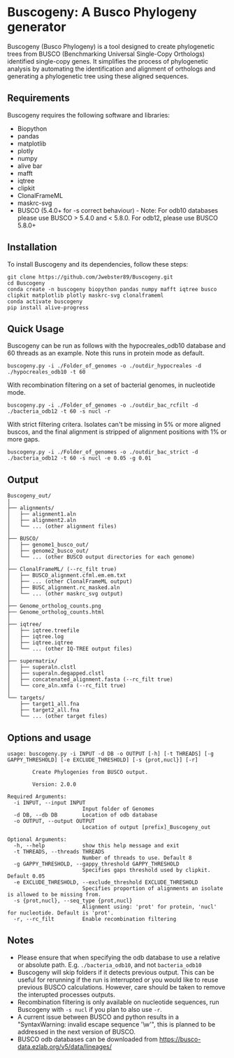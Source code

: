 # Buscogeny: A Busco Phylogeny generator
Buscogeny (Busco Phylogeny) is a tool designed to create phylogenetic trees from BUSCO (Benchmarking Universal Single-Copy Orthologs) identified single-copy genes. It simplifies the process of phylogenetic analysis by automating the identification and alignment of orthologs and generating a phylogenetic tree using these aligned sequences.

## Requirements
Buscogeny requires the following software and libraries:
- Biopython
- pandas
- matplotlib
- plotly
- numpy
- alive bar
- mafft
- iqtree
- clipkit
- ClonalFrameML
- maskrc-svg
- BUSCO (5.4.0+ for -s correct behaviour) - Note: For odb10 databases please use BUSCO > 5.4.0 and < 5.8.0. For odb12, please use BUSCO 5.8.0+

## Installation
To install Buscogeny and its dependencies, follow these steps:
```
git clone https://github.com/Jwebster89/Buscogeny.git
cd Buscogeny
conda create -n buscogeny biopython pandas numpy mafft iqtree busco clipkit matplotlib plotly maskrc-svg clonalframeml
conda activate buscogeny
pip install alive-progress
```


## Quick Usage
Buscogeny can be run as follows with the hypocreales_odb10 database and 60 threads as an example. Note this runs in protein mode as default.

`buscogeny.py -i ./Folder_of_genomes -o ./outdir_hypocreales -d ./hypocreales_odb10 -t 60`

With recombination filtering on a set of bacterial genomes, in nucleotide mode.

`buscogeny.py -i ./Folder_of_genomes -o ./outdir_bac_rcfilt -d ./bacteria_odb12 -t 60 -s nucl -r`

With strict filtering critera. Isolates can't be missing in 5% or more aligned buscos, and the final alignment is stripped of alignment positions with 1% or more gaps.

`buscogeny.py -i ./Folder_of_genomes -o ./outdir_bac_strict -d ./bacteria_odb12 -t 60 -s nucl -e 0.05 -g 0.01`

## Output
```
Buscogeny_out/
│
├── alignments/
│   ├── alignment1.aln
│   ├── alignment2.aln
│   └── ... (other alignment files)
│
├── BUSCO/
│   ├── genome1_busco_out/
│   ├── genome2_busco_out/
│   └── ... (other BUSCO output directories for each genome)
│
├── ClonalFrameML/ (--rc_filt true)
│   ├── BUSCO_alignment.cfml.em.em.txt
│   ├── ... (other ClonalFrameML output)
│   ├── BUSC_alignment.rc_masked.aln
│   └── ... (other maskrc_svg output)
│
├── Genome_ortholog_counts.png
├── Genome_ortholog_counts.html
│
├── iqtree/
│   ├── iqtree.treefile
│   ├── iqtree.log
│   ├── iqtree.iqtree
│   └── ... (other IQ-TREE output files)
│
├── supermatrix/
│   ├── superaln.clstl
│   ├── superaln.degapped.clstl
│   ├── concatenated_alignment.fasta (--rc_filt true)
│   └── core_aln.xmfa (--rc_filt true)
│
└── targets/
    ├── target1_all.fna
    ├── target2_all.fna
    └── ... (other target files)

```

## Options and usage
```
usage: buscogeny.py -i INPUT -d DB -o OUTPUT [-h] [-t THREADS] [-g GAPPY_THRESHOLD] [-e EXCLUDE_THRESHOLD] [-s {prot,nucl}] [-r]

        Create Phylogenies from BUSCO output. 

        Version: 2.0.0

Required Arguments:
  -i INPUT, --input INPUT
                        Input folder of Genomes
  -d DB, --db DB        Location of odb database
  -o OUTPUT, --output OUTPUT
                        Location of output [prefix]_Buscogeny_out

Optional Arguments:
  -h, --help            show this help message and exit
  -t THREADS, --threads THREADS
                        Number of threads to use. Default 8
  -g GAPPY_THRESHOLD, --gappy_threshold GAPPY_THRESHOLD
                        Specifies gaps threshold used by clipkit. Default 0.05
  -e EXCLUDE_THRESHOLD, --exclude_threshold EXCLUDE_THRESHOLD
                        Specifies proportion of alignments an isolate is allowed to be missing from.
  -s {prot,nucl}, --seq_type {prot,nucl}
                        Alignment using: 'prot' for protein, 'nucl' for nucleotide. Default is 'prot'.
  -r, --rc_filt         Enable recombination filtering
```
## Notes
- Please ensure that when specifying the odb database to use a relative or absolute path. E.g. `./bacteria_odb10`, and not `bacteria_odb10`
- Buscogeny will skip folders if it detects previous output. This can be useful for rerunning if the run is interrupted or you would like to reuse previous BUSCO calculations. However, care should be taken to remove the interupted processes outputs.
- Recombination filtering is only available on nucleotide sequences, run Buscogeny with `-s nucl` if you plan to also use `-r`.
- A current issue between BUSCO and python results in a "SyntaxWarning: invalid escape sequence '\w'", this is planned to be addressed in the next version of BUSCO.
- BUSCO odb databases can be downloaded from https://busco-data.ezlab.org/v5/data/lineages/